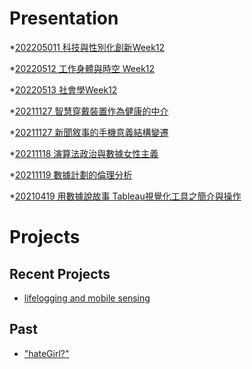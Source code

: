 # Presentation
*[202205011 科技與性別化創新Week12](https://docs.google.com/presentation/d/e/2PACX-1vSpu2LRjZAtalpS7PKUL5aZuMpny2mTMvNKmX_phMM_ZdLEmddXeGDOlaNLm4KWDyi-vzHKGXLruInG/pub?start=false&loop=false&delayms=3000)

*[20220512 工作身體與時空 Week12]()

*[20220513 社會學Week12]()

*[20211127 智慧穿戴裝置作為健康的中介]()

*[20211127 新聞敘事的手機意義結構變遷]()

*[20211118 演算法政治與數據女性主義]()

*[20211119 數據計劃的倫理分析]()

*[20210419 用數據說故事 Tableau視覺化工具之簡介與操作]()


# Projects

## Recent Projects
* [lifelogging and mobile sensing]()

## Past
* ["hateGirl?"]()

